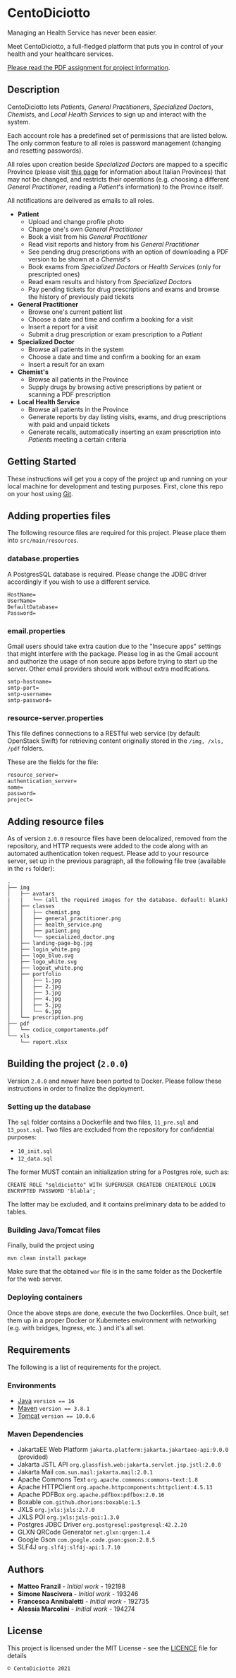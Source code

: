 # CentoDiciotto

Managing an Health Service has never been easier.

Meet CentoDiciotto, a full-fledged platform that puts you in control of your health and your healthcare services.

[Please read the PDF assignment for project information](project-spec.pdf).

## Description

CentoDiciotto lets *Patient*s, *General Practitioner*s, *Specialized Doctor*s, *Chemist*s, and *Local Health Service*s to sign up and interact with the system.

Each account role has a predefined set of permissions that are listed below. The only common feature to all roles is password management (changing and resetting passwords).

All roles upon creation beside *Specialized Doctor*s are mapped to a specific Province (please visit [this page](https://it.wikipedia.org/wiki/Province_d%27Italia) for information about Italian Provinces) that may not be changed, and restricts their operations (e.g. choosing a different *General Practitioner*, reading a *Patient*'s information) to the Province itself.

All notifications are delivered as emails to all roles.

* **Patient**
  * Upload and change profile photo
  * Change one's own *General Practitioner*
  * Book a visit from his *General Practitioner*
  * Read visit reports and history from his *General Practitioner*
  * See pending drug prescriptions with an option of downloading a PDF version to be shown at a *Chemist*'s
  * Book exams from *Specialized Doctor*s or *Health Service*s (only for prescripted ones)
  * Read exam results and history from *Specialized Doctor*s
  * Pay pending tickets for drug prescriptions and exams and browse the history of previously paid tickets
* **General Practitioner**
  * Browse one's current patient list
  * Choose a date and time and confirm a booking for a visit
  * Insert a report for a visit
  * Submit a drug prescription or exam prescription to a *Patient*
* **Specialized Doctor**
  * Browse all patients in the system
  * Choose a date and time and confirm a booking for an exam
  * Insert a result for an exam
* **Chemist's**
  * Browse all patients in the Province
  * Supply drugs by browsing active prescriptions by patient or scanning a PDF prescription
* **Local Health Service**
  * Browse all patients in the Province
  * Generate reports by day listing visits, exams, and drug prescriptions with paid and unpaid tickets
  * Generate recalls, automatically inserting an exam prescription into *Patient*s meeting a certain criteria

## Getting Started

These instructions will get you a copy of the project up and running on your local machine for development and testing
purposes. First, clone this repo on your host using [Git](https://git-scm.com).

## Adding properties files

The following resource files are required for this project. Please place them into `src/main/resources`.

### database.properties

A PostgresSQL database is required. Please change the JDBC driver accordingly if you wish to use a different service.

```text
HostName=
UserName=
DefaultDatabase=
Password=
```

### email.properties

Gmail users should take extra caution due to the "Insecure apps" settings that might interfere with the package. Please log in as the Gmail account and authorize the usage of non secure apps before trying to start up the server. Other email providers should work without extra modifcations.

```text
smtp-hostname=
smtp-port=
smtp-username=
smtp-password=
```

### resource-server.properties

This file defines connections to a RESTful web service (by default: OpenStack Swift) for retrieving content originally
stored in the `/img, /xls, /pdf` folders.

These are the fields for the file:

```text
resource_server=
authentication_server=
name=
password=
project=
```

## Adding resource files

As of version `2.0.0` resource files have been delocalized, removed from the repository, and HTTP requests were added to
the code along with an automated authentication token request. Please add to your resource server, set up in the
previous paragraph, all the following file tree (available in the `rs` folder):

```text
.
├── img
│   ├── avatars
|   |   └── (all the required images for the database. default: blank)
│   ├── classes
│   │   ├── chemist.png
│   │   ├── general_practitioner.png
│   │   ├── health_service.png
│   │   ├── patient.png
│   │   └── specialized_doctor.png
│   ├── landing-page-bg.jpg
│   ├── login_white.png
│   ├── logo_blue.svg
│   ├── logo_white.svg
│   ├── logout_white.png
│   ├── portfolio
│   │   ├── 1.jpg
│   │   ├── 2.jpg
│   │   ├── 3.jpg
│   │   ├── 4.jpg
│   │   ├── 5.jpg
│   │   └── 6.jpg
│   └── prescription.png
├── pdf
│   └── codice_comportamento.pdf
└── xls
    └── report.xlsx
```

## Building the project (`2.0.0`)

Version `2.0.0` and newer have been ported to Docker. Please follow these instructions in order to finalize the
deployment.

### Setting up the database

The `sql` folder contains a Dockerfile and two files, `11_pre.sql` and `13_post.sql`. Two files are excluded from the
repository for confidential purposes:

- `10_init.sql`
- `12_data.sql`

The former MUST contain an initialization string for a Postgres role, such as:

```
CREATE ROLE "sqldiciotto" WITH SUPERUSER CREATEDB CREATEROLE LOGIN ENCRYPTED PASSWORD 'blabla';
```

The latter may be excluded, and it contains preliminary data to be added to tables.

### Building Java/Tomcat files

Finally, build the project using

```console
mvn clean install package
```

Make sure that the obtained `war` file is in the same folder as the Dockerfile for the web server.

### Deploying containers

Once the above steps are done, execute the two Dockerfiles. Once built, set them up in a proper Docker or Kubernetes
environment with networking (e.g. with bridges, Ingress, etc..) and it's all set.

## Requirements

The following is a list of requirements for the project.

### Environments

* [Java](https://www.java.com) `version == 16`
* [Maven](https://maven.apache.org/) `version == 3.8.1`
* [Tomcat](https://tomcat.apache.org) `version == 10.0.6`

### Maven Dependencies

* JakartaEE Web Platform `jakarta.platform:jakarta.jakartaee-api:9.0.0` (provided)
* Jakarta JSTL API `org.glassfish.web:jakarta.servlet.jsp.jstl:2.0.0`
* Jakarta Mail `com.sun.mail:jakarta.mail:2.0.1`
* Apache Commons Text `org.apache.commons:commons-text:1.8`
* Apache HTTPClient `org.apache.httpcomponents:httpclient:4.5.13`
* Apache PDFBox  `org.apache.pdfbox:pdfbox:2.0.16`
* Boxable `com.github.dhorions:boxable:1.5`
* JXLS `org.jxls:jxls:2.7.0`
* JXLS POI `org.jxls:jxls-poi:1.3.0`
* Postgres JDBC Driver `org.postgresql:postgresql:42.2.20`
* GLXN QRCode Generator `net.glxn:qrgen:1.4`
* Google Gson `com.google.code.gson:gson:2.8.5`
* SLF4J `org.slf4j:slf4j-api:1.7.10`

## Authors

* **Matteo Franzil** - _Initial work_ - 192198
* **Simone Nascivera** - _Initial work_ - 193246
* **Francesca Annibaletti** - _Initial work_ - 192735
* **Alessia Marcolini** - _Initial work_ - 194274

## License

This project is licensed under the MIT License - see the [LICENCE](LICENCE) file for details

`© CentoDiciotto 2021`
